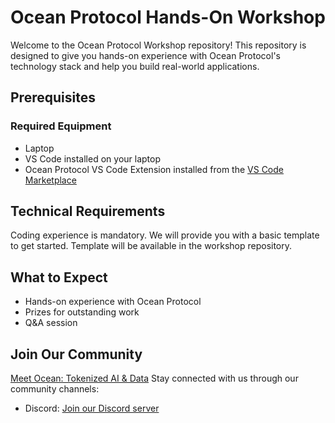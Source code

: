 # Ocean Protocol Hands-On Workshop

Welcome to the Ocean Protocol Workshop repository! This repository is designed to give you hands-on experience with Ocean Protocol's technology stack and help you build real-world applications.

## Prerequisites

### Required Equipment
- Laptop 
- VS Code installed on your laptop
- Ocean Protocol VS Code Extension installed from the [VS Code Marketplace](https://marketplace.visualstudio.com/items?itemName=OceanProtocol.ocean-protocol-vscode-extension)

## Technical Requirements

Coding experience is mandatory. We will provide you with a basic template to get started. Template will be available in the workshop repository.

## What to Expect

- Hands-on experience with Ocean Protocol
- Prizes for outstanding work
- Q&A session

## Join Our Community

[Meet Ocean: Tokenized AI & Data](https://oceanprotocol.com/)
Stay connected with us through our community channels:
- Discord: [Join our Discord server](https://discord.gg/CQ2PQnKe)